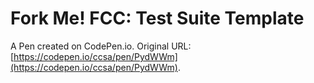 # Fork Me! FCC: Test Suite Template

A Pen created on CodePen.io. Original URL: [https://codepen.io/ccsa/pen/PydWWm](https://codepen.io/ccsa/pen/PydWWm).


